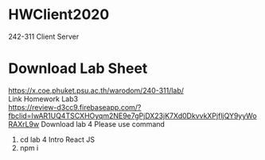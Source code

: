 # HWClient2020
242-311 Client Server
# Download Lab Sheet
https://x.coe.phuket.psu.ac.th/warodom/240-311/lab/ <br/>
Link Homework Lab3<br/>
https://review-d3cc9.firebaseapp.com/?fbclid=IwAR1UQ4TSCXHOyqm2NE9e7gPjDX23jK7Xd0DkvvkXPjfljQY9yyWoRAXrL9w
Download lab 4 Please 
use command<br/>
1. cd lab 4 Intro React JS
2. npm i
